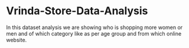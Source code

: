 # Vrinda-Store-Data-Analysis
In this dataset analysis we are showing who is shopping more women or men and of which category like as per age group and from which online website.
